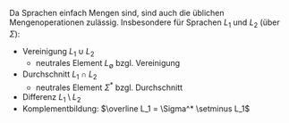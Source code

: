 Da Sprachen einfach Mengen sind, sind auch die üblichen Mengenoperationen zulässig.
Insbesondere für Sprachen $L_1$ und $L_2$ (über $\Sigma$):
- Vereinigung $L_1 \cup L_2$
	- neutrales Element $L_\emptyset$ bzgl. Vereinigung
- Durchschnitt $L_1 \cap L_2$
	- neutrales Element $\Sigma^*$ bzgl. Durchschnitt
- Differenz $L_1 \setminus L_2$
- Komplementbildung: $\overline L_1 = \Sigma^* \setminus L_1$